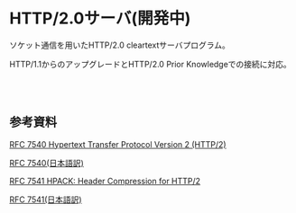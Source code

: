 # HTTP/2.0サーバ(開発中)

ソケット通信を用いたHTTP/2.0 cleartextサーバプログラム。

HTTP/1.1からのアップグレードとHTTP/2.0 Prior Knowledgeでの接続に対応。

<br><Br>

## 参考資料

[RFC 7540 Hypertext Transfer Protocol Version 2 (HTTP/2)](https://datatracker.ietf.org/doc/html/rfc7540#section-6)

[RFC 7540(日本語訳)](https://tex2e.github.io/rfc-translater/html/rfc7540.html)

[RFC 7541 HPACK: Header Compression for HTTP/2](https://www.rfc-editor.org/rfc/rfc7541.html#appendix-C.1)

[RFC 7541(日本語訳)](https://syucream.github.io/hpack-spec-ja/rfc7541-ja.html#rfc.section.2.3.1)